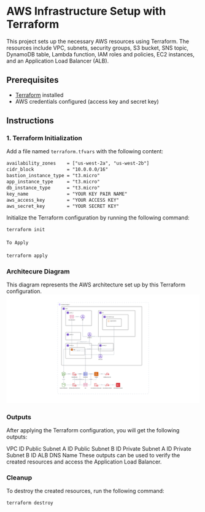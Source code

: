 # AWS Infrastructure Setup with Terraform

This project sets up the necessary AWS resources using Terraform. The resources include VPC, subnets, security groups, S3 bucket, SNS topic, DynamoDB table, Lambda function, IAM roles and policies, EC2 instances, and an Application Load Balancer (ALB).

## Prerequisites

- [Terraform](https://www.terraform.io/downloads.html) installed
- AWS credentials configured (access key and secret key)

## Instructions

### 1. Terraform Initialization
Add a file named `terraform.tfvars` with the following content:

```plaintext
availability_zones    = ["us-west-2a", "us-west-2b"]
cidr_block            = "10.0.0.0/16"
bastion_instance_type = "t3.micro"
app_instance_type     = "t3.micro"
db_instance_type      = "t3.micro"
key_name              = "YOUR KEY PAIR NAME"
aws_access_key        = "YOUR ACCESS KEY"
aws_secret_key        = "YOUR SECRET KEY"
```
Initialize the Terraform configuration by running the following command:

```sh
terraform init

To Apply 

terraform apply

```
### Architecure Diagram
This diagram represents the AWS architecture set up by this Terraform configuration.
<img alt="Brainboard - AWS" src="./S3_lambda_listener/Brainboard - AWS Board.png">




### Outputs
After applying the Terraform configuration, you will get the following outputs:

VPC ID
Public Subnet A ID
Public Subnet B ID
Private Subnet A ID
Private Subnet B ID
ALB DNS Name
These outputs can be used to verify the created resources and access the Application Load Balancer.

### Cleanup
To destroy the created resources, run the following command:

``` sh
terraform destroy
```